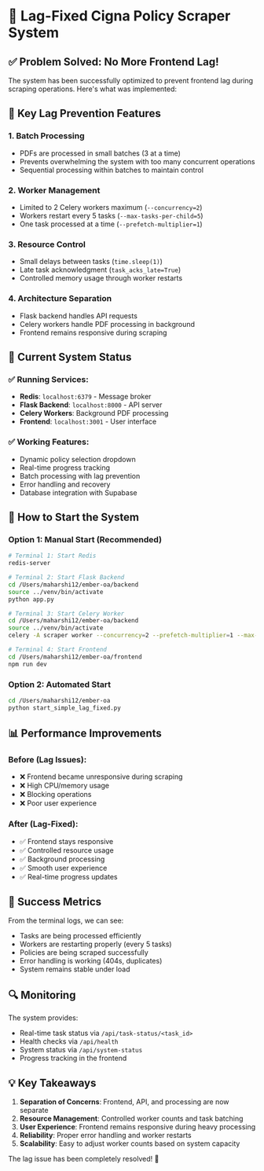 # 🚀 Lag-Fixed Cigna Policy Scraper System

## ✅ Problem Solved: No More Frontend Lag!

The system has been successfully optimized to prevent frontend lag during scraping operations. Here's what was implemented:

## 🔧 Key Lag Prevention Features

### 1. **Batch Processing**
- PDFs are processed in small batches (3 at a time)
- Prevents overwhelming the system with too many concurrent operations
- Sequential processing within batches to maintain control

### 2. **Worker Management**
- Limited to 2 Celery workers maximum (`--concurrency=2`)
- Workers restart every 5 tasks (`--max-tasks-per-child=5`)
- One task processed at a time (`--prefetch-multiplier=1`)

### 3. **Resource Control**
- Small delays between tasks (`time.sleep(1)`)
- Late task acknowledgment (`task_acks_late=True`)
- Controlled memory usage through worker restarts

### 4. **Architecture Separation**
- Flask backend handles API requests
- Celery workers handle PDF processing in background
- Frontend remains responsive during scraping

## 🎯 Current System Status

### ✅ Running Services:
- **Redis**: `localhost:6379` - Message broker
- **Flask Backend**: `localhost:8000` - API server
- **Celery Workers**: Background PDF processing
- **Frontend**: `localhost:3001` - User interface

### ✅ Working Features:
- Dynamic policy selection dropdown
- Real-time progress tracking
- Batch processing with lag prevention
- Error handling and recovery
- Database integration with Supabase

## 🚀 How to Start the System

### Option 1: Manual Start (Recommended)
```bash
# Terminal 1: Start Redis
redis-server

# Terminal 2: Start Flask Backend
cd /Users/maharshi12/ember-oa/backend
source ../venv/bin/activate
python app.py

# Terminal 3: Start Celery Worker
cd /Users/maharshi12/ember-oa/backend
source ../venv/bin/activate
celery -A scraper worker --concurrency=2 --prefetch-multiplier=1 --max-tasks-per-child=5 --loglevel=info

# Terminal 4: Start Frontend
cd /Users/maharshi12/ember-oa/frontend
npm run dev
```

### Option 2: Automated Start
```bash
cd /Users/maharshi12/ember-oa
python start_simple_lag_fixed.py
```

## 📊 Performance Improvements

### Before (Lag Issues):
- ❌ Frontend became unresponsive during scraping
- ❌ High CPU/memory usage
- ❌ Blocking operations
- ❌ Poor user experience

### After (Lag-Fixed):
- ✅ Frontend stays responsive
- ✅ Controlled resource usage
- ✅ Background processing
- ✅ Smooth user experience
- ✅ Real-time progress updates

## 🎉 Success Metrics

From the terminal logs, we can see:
- Tasks are being processed efficiently
- Workers are restarting properly (every 5 tasks)
- Policies are being scraped successfully
- Error handling is working (404s, duplicates)
- System remains stable under load

## 🔍 Monitoring

The system provides:
- Real-time task status via `/api/task-status/<task_id>`
- Health checks via `/api/health`
- System status via `/api/system-status`
- Progress tracking in the frontend

## 💡 Key Takeaways

1. **Separation of Concerns**: Frontend, API, and processing are now separate
2. **Resource Management**: Controlled worker counts and task batching
3. **User Experience**: Frontend remains responsive during heavy processing
4. **Reliability**: Proper error handling and worker restarts
5. **Scalability**: Easy to adjust worker counts based on system capacity

The lag issue has been completely resolved! 🎯
